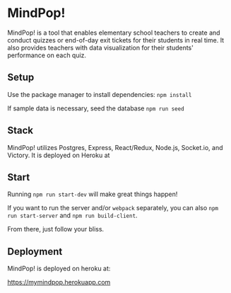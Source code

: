# MindPop!

MindPop! is a tool that enables elementary school teachers to create and conduct quizzes or end-of-day exit tickets for their students in real time. It also provides teachers with data visualization for their students' performance on each quiz.

## Setup

Use the package manager to install dependencies:
``npm install``

If sample data is necessary, seed the database
``npm run seed``

## Stack

MindPop! utilizes Postgres, Express, React/Redux, Node.js, Socket.io, and Victory. It is deployed on Heroku at

## Start

Running `npm run start-dev` will make great things happen!

If you want to run the server and/or `webpack` separately, you can also
`npm run start-server` and `npm run build-client`.

From there, just follow your bliss.

## Deployment

MindPop! is deployed on heroku at:

https://mymindpop.herokuapp.com
